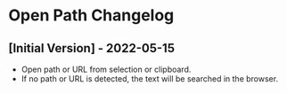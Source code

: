# Open Path Changelog

## [Initial Version] - 2022-05-15

- Open path or URL from selection or clipboard.
- If no path or URL is detected, the text will be searched in the browser.
